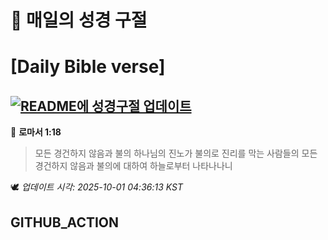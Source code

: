 # 🙏 매일의 성경 구절
# [Daily Bible verse]
## [![README에 성경구절 업데이트](https://github.com/DONGSUKA/first_test/actions/workflows/update-readme-bible.yml/badge.svg)](https://github.com/DONGSUKA/first_test/actions/workflows/update-readme-bible.yml)
<!-- START_BIBLE_VERSE -->
📖 **로마서 1:18**
> 모든 경건하지 않음과 불의 하나님의 진노가 불의로 진리를 막는 사람들의 모든 경건하지 않음과 불의에 대하여 하늘로부터 나타나나니

🕊️ _업데이트 시각: 2025-10-01 04:36:13 KST_
  <!-- END_BIBLE_VERSE -->
## GITHUB_ACTION
